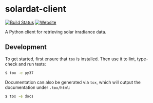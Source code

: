 # solardat-client

[![Build Status](https://travis-ci.org/dslaw/solardat-client.svg?branch=master)](https://travis-ci.org/dslaw/solardat-client)
[![Website](https://img.shields.io/website-up-down-green-red/https/dslaw.github.io/solardat-client.svg)](https://dslaw.github.io/solardat-client/)

A Python client for retrieving solar irradiance data.


## Development

To get started, first ensure that `tox` is installed. Then use it to lint,
type-check and run tests:

```bash
$ tox -e py37
```

Documentation can also be generated via `tox`, which will output the
documentation under `.tox/html`:

```bash
$ tox -e docs
```
